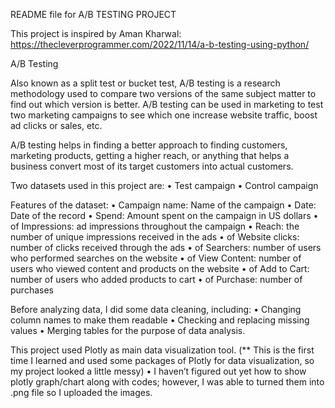 README file for A/B TESTING PROJECT

This project is inspired by Aman Kharwal:  https://thecleverprogrammer.com/2022/11/14/a-b-testing-using-python/

A/B Testing

Also known as a split test or bucket test, A/B testing is a research methodology used to compare two versions of the same subject matter to find out which version is better.
A/B testing can be used in marketing to test two marketing campaigns to see which one increase website traffic, boost ad clicks or sales, etc. 

A/B testing helps in finding a better approach to finding customers, marketing products, getting a higher reach, or anything that helps a business convert most of its target customers into actual customers.

Two datasets used in this project are:
•	Test campaign
•	Control campaign

Features of the dataset:
•	Campaign name: Name of the campaign
•	Date: Date of the record
•	Spend: Amount spent on the campaign in US dollars
•	of Impressions: ad impressions throughout the campaign
•	Reach: the number of unique impressions received in the ads
•	of Website clicks: number of clicks received through the ads
•	of Searchers: number of users who performed searches on the website
•	of View Content: number of users who viewed content and products on the website
•	of Add to Cart: number of users who added products to cart
•	of Purchase: number of purchases

Before analyzing data, I did some data cleaning, including:
•	Changing column names to make them readable
•	Checking and replacing missing values
•	Merging tables for the purpose of data analysis.

This project used Plotly as main data visualization tool. 
(** This is the first time I learned and used some packages of Plotly for data visualization, so my project looked a little messy)
•	I haven’t figured out yet how to show plotly graph/chart along with codes; however, I was able to turned them into .png file so I uploaded the images.

